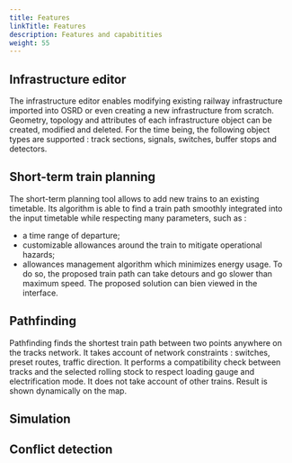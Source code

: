 ```yaml
---
title: Features
linkTitle: Features
description: Features and capabitities
weight: 55
---
```



## Infrastructure editor
The infrastructure editor enables modifying existing railway infrastructure imported into OSRD or even creating a new infrastructure from scratch.
Geometry, topology and attributes of each infrastructure object can be created, modified and deleted.
For the time being, the following object types are supported : track sections, signals, switches, buffer stops and detectors.

## Short-term train planning
The short-term planning tool allows to add new trains to an existing timetable.
Its algorithm is able to find a train path smoothly integrated into the input timetable while respecting many parameters, such as :
- a time range of departure;
- customizable allowances around the train to mitigate operational hazards;
- allowances management algorithm which minimizes energy usage.
To do so, the proposed train path can take detours and go slower than maximum speed. The proposed solution can bien viewed in the interface.

## Pathfinding
Pathfinding finds the shortest train path between two points anywhere on the tracks network.
It takes account of network constraints : switches, preset routes, traffic direction.
It performs a compatibility check between tracks and the selected rolling stock to respect loading gauge and electrification mode.
It does not take account of other trains.
Result is shown dynamically on the map.

## Simulation

## Conflict detection

